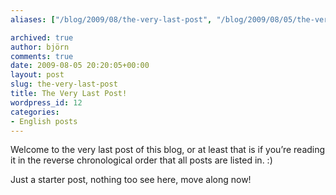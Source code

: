 ```yaml
---
aliases: ["/blog/2009/08/the-very-last-post", "/blog/2009/08/05/the-very-last-post"]

archived: true
author: björn
comments: true
date: 2009-08-05 20:20:05+00:00
layout: post
slug: the-very-last-post
title: The Very Last Post!
wordpress_id: 12
categories:
- English posts
---
```




Welcome to the very last post of this blog, or at least that is if you’re reading it in the reverse chronological order that all posts are listed in. :)

Just a starter post, nothing too see here, move along now!
